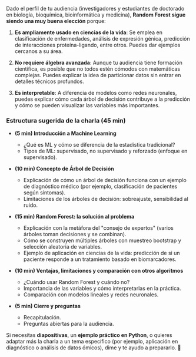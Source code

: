 Dado el perfil de tu audiencia (investigadores y estudiantes de doctorado en
biología, bioquímica, bioinformática y medicina), **Random Forest sigue siendo
una muy buena elección** porque:

1. **Es ampliamente usado en ciencias de la vida**: Se emplea en clasificación
   de enfermedades, análisis de expresión génica, predicción de interacciones
   proteína-ligando, entre otros. Puedes dar ejemplos cercanos a su área.
   
2. **No requiere álgebra avanzada**: Aunque tu audiencia tiene formación
   científica, es posible que no todos estén cómodos con matemáticas complejas.
   Puedes explicar la idea de particionar datos sin entrar en detalles técnicos
   profundos.

3. **Es interpretable**: A diferencia de modelos como redes neuronales, puedes
   explicar cómo cada árbol de decisión contribuye a la predicción y cómo se
   pueden visualizar las variables más importantes.

### **Estructura sugerida de la charla (45 min)**
- **(5 min) Introducción a Machine Learning**
  - ¿Qué es ML y cómo se diferencia de la estadística tradicional?
  - Tipos de ML: supervisado, no supervisado y reforzado (enfoque en supervisado).

- **(10 min) Concepto de Árbol de Decisión**
  - Explicación de cómo un árbol de decisión funciona con un ejemplo de
    diagnóstico médico (por ejemplo, clasificación de pacientes según
    síntomas).
  - Limitaciones de los árboles de decisión: sobreajuste, sensibilidad al ruido.

- **(15 min) Random Forest: la solución al problema**
  - Explicación con la metáfora del "consejo de expertos" (varios árboles toman decisiones y se combinan).
  - Cómo se construyen múltiples árboles con muestreo bootstrap y selección aleatoria de variables.
  - Ejemplo de aplicación en ciencias de la vida: predicción de si un paciente
    responde a un tratamiento basado en biomarcadores.

- **(10 min) Ventajas, limitaciones y comparación con otros algoritmos**
  - ¿Cuándo usar Random Forest y cuándo no?
  - Importancia de las variables y cómo interpretarlas en la práctica.
  - Comparación con modelos lineales y redes neuronales.

- **(5 min) Cierre y preguntas**
  - Recapitulación.
  - Preguntas abiertas para la audiencia.

Si necesitas **diapositivas**, un **ejemplo práctico en Python**, o quieres
adaptar más la charla a un tema específico (por ejemplo, aplicación en
diagnóstico o análisis de datos ómicos), dime y te ayudo a prepararlo. 🚀
